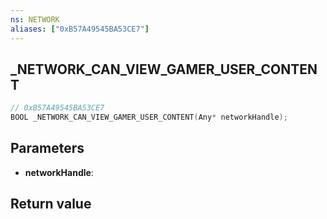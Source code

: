 ```yaml
---
ns: NETWORK
aliases: ["0xB57A49545BA53CE7"]
---
```

## _NETWORK_CAN_VIEW_GAMER_USER_CONTENT

```c
// 0xB57A49545BA53CE7
BOOL _NETWORK_CAN_VIEW_GAMER_USER_CONTENT(Any* networkHandle);
```


## Parameters
* **networkHandle**: 

## Return value
